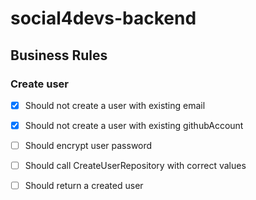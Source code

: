 # social4devs-backend

## Business Rules

### Create user
- [x] Should not create a user with existing email
- [x] Should not create a user with existing githubAccount
- [ ] Should encrypt user password
- [ ] Should call CreateUserRepository with correct values
- [ ] Should return a created user
 